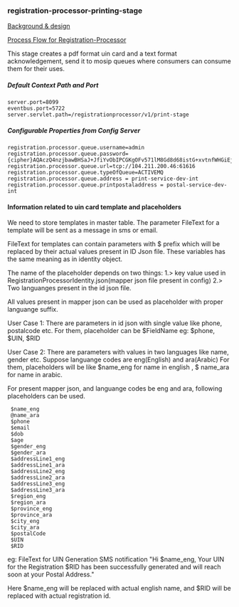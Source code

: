 ### registration-processor-printing-stage

[Background & design](https://github.com/mosip/mosip/wiki/Registration-Processor)

[Process Flow for Registration-Processor](https://github.com/mosip/mosip/blob/master/docs/requirements/FinalProcessFlows/MOSIP_Process%20Flow%201.19%20Reg%20Processor.pdf)

This stage creates a pdf format uin card and a text format acknowledgement, send it to mosip queues where consumers can consume them for their uses.

##### Default Context Path and Port
```
server.port=8099
eventbus.port=5722
server.servlet.path=/registrationprocessor/v1/print-stage
```
##### Configurable Properties from Config Server
```
registration.processor.queue.username=admin
registration.processor.queue.password={cipher}AQAczQ4nzjbawBHSaJ+JfiYvObIPCGKgOFv571lM8Gd8d68istG+xvtnfWHGiEjO30+QJ8F5qqMIrwXru0OO/wc/WRIaGbzLZMMtird1BtUts9OceZFHG50DZYAsKwqCvtPpgEkS5dUhEjaZXtnMiysJlyTSQHYLIpC3TUjGC2v1wi9Tc6oEMH99gSNG719kSucq77IKD5lUnwdPBBBaqQ2ExzS40ZJppo7RgvVj0YZ1zoJcIyihRsSEUr3GZmcBtyUxJENQbbPNFfFBzPvUmtPw1kkrnYt6KJDeBQNhA5klYmcBzBoWErc0Qq5xraNrgfLjQGbZPCMsRGgvcwEJ1hO6nkq8fBYB1TvX+owCbBKJ+zX6sqn3CnDUY6W3ocdofN8=
registration.processor.queue.url=tcp://104.211.200.46:61616
registration.processor.queue.typeOfQueue=ACTIVEMQ
registration.processor.queue.address = print-service-dev-int
registration.processor.queue.printpostaladdress = postal-service-dev-int
```
#### Information related to uin card template and placeholders
We need to store templates in master table.
The parameter FileText for a template will be sent as a message in sms or email.

FileText for templates can contain parameters with $ prefix which will be replaced by their actual values present in ID Json file. These variables has the same meaning as in identity object. 

The name of the placeholder depends on two things:
1.> key value used in RegistrationProcessorIdentity.json(mapper json file present in config)
2.> Two languanges present in the id json file.

All values present in mapper json can be used as placeholder with proper languange suffix.

User Case 1: 
There are parameters in id json with single value like phone, postalcode etc.
For them, placeholder can be $FieldName
eg: $phone, $UIN, $RID

User Case 2:
There are parameters with values in two languages like name, gender etc.
Suppose languange codes are eng(English) and ara(Arabic)
For them, placeholders will be like $name_eng for name in english , $ name_ara for name in arabic.

For present mapper json, and languange codes be eng and ara, following placeholders can be used.

	 $name_eng
	 @name_ara
	 $phone
	 $email
	 $dob
	 $age
	 $gender_eng
	 $gender_ara
	 $addressLine1_eng
	 $addressLine1_ara
	 $addressLine2_eng
	 $addressLine2_ara
	 $addressLine3_eng
	 $addressLine3_ara
	 $region_eng
	 $region_ara
	 $province_eng
	 $province_ara
	 $city_eng
	 $city_ara
	 $postalCode
	 $UIN
	 $RID
	 
eg: FileText for UIN Generation SMS notification
"Hi $name_eng,
	Your UIN for the Registration $RID has been successfully generated and will reach soon at your Postal Address."
	
Here $name_eng will be replaced with actual english name, and $RID will be replaced with actual registration id.


